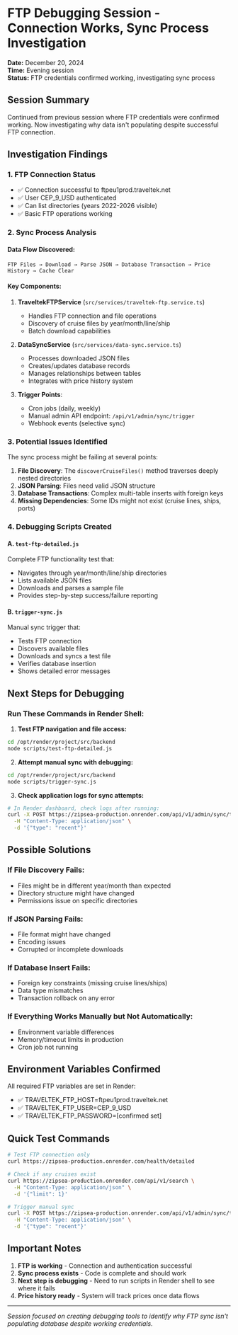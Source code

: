 # FTP Debugging Session - Connection Works, Sync Process Investigation

**Date:** December 20, 2024  
**Time:** Evening session  
**Status:** FTP credentials confirmed working, investigating sync process

## Session Summary

Continued from previous session where FTP credentials were confirmed working. Now investigating why data isn't populating despite successful FTP connection.

## Investigation Findings

### 1. FTP Connection Status
- ✅ Connection successful to ftpeu1prod.traveltek.net
- ✅ User CEP_9_USD authenticated
- ✅ Can list directories (years 2022-2026 visible)
- ✅ Basic FTP operations working

### 2. Sync Process Analysis

#### Data Flow Discovered:
```
FTP Files → Download → Parse JSON → Database Transaction → Price History → Cache Clear
```

#### Key Components:
1. **TraveltekFTPService** (`src/services/traveltek-ftp.service.ts`)
   - Handles FTP connection and file operations
   - Discovery of cruise files by year/month/line/ship
   - Batch download capabilities

2. **DataSyncService** (`src/services/data-sync.service.ts`)
   - Processes downloaded JSON files
   - Creates/updates database records
   - Manages relationships between tables
   - Integrates with price history system

3. **Trigger Points**:
   - Cron jobs (daily, weekly)
   - Manual admin API endpoint: `/api/v1/admin/sync/trigger`
   - Webhook events (selective sync)

### 3. Potential Issues Identified

The sync process might be failing at several points:

1. **File Discovery**: The `discoverCruiseFiles()` method traverses deeply nested directories
2. **JSON Parsing**: Files need valid JSON structure
3. **Database Transactions**: Complex multi-table inserts with foreign keys
4. **Missing Dependencies**: Some IDs might not exist (cruise lines, ships, ports)

### 4. Debugging Scripts Created

#### A. `test-ftp-detailed.js`
Complete FTP functionality test that:
- Navigates through year/month/line/ship directories
- Lists available JSON files
- Downloads and parses a sample file
- Provides step-by-step success/failure reporting

#### B. `trigger-sync.js`
Manual sync trigger that:
- Tests FTP connection
- Discovers available files
- Downloads and syncs a test file
- Verifies database insertion
- Shows detailed error messages

## Next Steps for Debugging

### Run These Commands in Render Shell:

1. **Test FTP navigation and file access:**
```bash
cd /opt/render/project/src/backend
node scripts/test-ftp-detailed.js
```

2. **Attempt manual sync with debugging:**
```bash
cd /opt/render/project/src/backend
node scripts/trigger-sync.js
```

3. **Check application logs for sync attempts:**
```bash
# In Render dashboard, check logs after running:
curl -X POST https://zipsea-production.onrender.com/api/v1/admin/sync/trigger \
  -H "Content-Type: application/json" \
  -d '{"type": "recent"}'
```

## Possible Solutions

### If File Discovery Fails:
- Files might be in different year/month than expected
- Directory structure might have changed
- Permissions issue on specific directories

### If JSON Parsing Fails:
- File format might have changed
- Encoding issues
- Corrupted or incomplete downloads

### If Database Insert Fails:
- Foreign key constraints (missing cruise lines/ships)
- Data type mismatches
- Transaction rollback on any error

### If Everything Works Manually but Not Automatically:
- Environment variable differences
- Memory/timeout limits in production
- Cron job not running

## Environment Variables Confirmed

All required FTP variables are set in Render:
- ✅ TRAVELTEK_FTP_HOST=ftpeu1prod.traveltek.net
- ✅ TRAVELTEK_FTP_USER=CEP_9_USD
- ✅ TRAVELTEK_FTP_PASSWORD=[confirmed set]

## Quick Test Commands

```bash
# Test FTP connection only
curl https://zipsea-production.onrender.com/health/detailed

# Check if any cruises exist
curl https://zipsea-production.onrender.com/api/v1/search \
  -H "Content-Type: application/json" \
  -d '{"limit": 1}'

# Trigger manual sync
curl -X POST https://zipsea-production.onrender.com/api/v1/admin/sync/trigger \
  -H "Content-Type: application/json" \
  -d '{"type": "recent"}'
```

## Important Notes

1. **FTP is working** - Connection and authentication successful
2. **Sync process exists** - Code is complete and should work
3. **Next step is debugging** - Need to run scripts in Render shell to see where it fails
4. **Price history ready** - System will track prices once data flows

---

*Session focused on creating debugging tools to identify why FTP sync isn't populating database despite working credentials.*